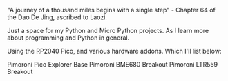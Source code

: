"A journey of a thousand miles begins with a single step" - Chapter 64 of the Dao De Jing, ascribed to Laozi.

Just a space for my Python and Micro Python projects. As I learn more about programming and Python in general.

Using the RP2040 Pico, and various hardware addons. Which I'll list below:

Pimoroni Pico Explorer Base
Pimoroni BME680 Breakout
Pimoroni LTR559 Breakout
